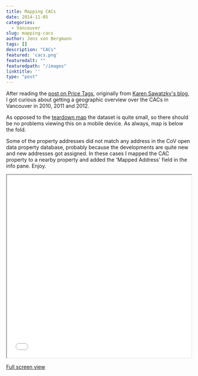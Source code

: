 ```yaml
---
title: Mapping CACs
date: 2014-11-05
categories:
  - Vancouver
slug: mapping-cacs
author: Jens von Bergmann
tags: []
description: "CACs"
featured: 'cacs.png'
featuredalt: ""
featuredpath: "/images"
linktitle: ''
type: "post"
---
```


After reading the [post on Price Tags](http://pricetags.wordpress.com/2014/11/04/the-daily-durning-back-and-forth-on-cacs/),
originally from [Karen Sawatzky's blog](http://karensawatzky.ca/2014/10/29/7868/), I got curious about getting a
geographic overview over the CACs in Vancouver in 2010, 2011 and 2012.

As opposed to the [teardown map](/blog/2014/09/05/vancouver-teardown-map/) the dataset is quite small, so there should 
be no problems viewing this on a mobile device. As always, map is below the fold.

<!-- more -->

Some of the property addresses did not match any address in the CoV open data property database, probably because the
developments are quite new and new addresses got assigned. In these cases I mapped the CAC property to a nearby property
and added the 'Mapped Address' field in the info pane. Enjoy.

<iframe src="/html/cac_map.html" width="100%" height="500"></iframe>

[Full screen view](/html/cac_map.html) 

